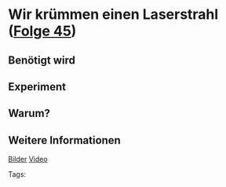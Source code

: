 # Wir krümmen einen Laserstrahl ([Folge 45](http://minkorrekt.de/methodisch-inkorrekt-folge-45-funniest-corn-to-cook/))

## Benötigt wird


## Experiment


## Warum?

## Weitere Informationen

[Bilder](https://plus.google.com/photos/107341743493109591753/albums/6119168711095110033?authkey=CIKOg5y8rKruqwE)
[Video](http://youtu.be/9lGofeuGFyc)


Tags: 
